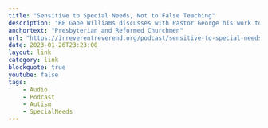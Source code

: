 ```yaml
---
title: "Sensitive to Special Needs, Not to False Teaching"
description: "RE Gabe Williams discusses with Pastor George his work to meet the needs of people with Autism and ADHD   and how this has impacted his Shepherding in the local Church. Also, Gabe and George discuss the tenor of online discourse in the PCA as we seek to deal with and address issues threatening orthodoxy."
anchortext: "Presbyterian and Reformed Churchmen"
url: "https://irreverentreverend.org/podcast/sensitive-to-special-needs-not-to-false-teaching/"
date: 2023-01-26T23:23:00
layout: link
category: link
blockquote: true
youtube: false
tags:
    - Audio
    - Podcast
    - Autism
    - SpecialNeeds
---
```


